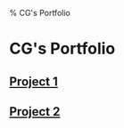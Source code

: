 <title>
CG's Portfolio
</title>

% CG's Portfolio

# CG's Portfolio

## [Project 1]()

## [Project 2]()

